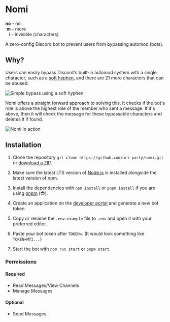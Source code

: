# Nomi

**no** - no\
 **m** - more\
   **i** - invisible (characters)

A zero-config Discord bot to prevent users from bypassing automod (bots).

## Why?

Users can easily bypass Discord's built-in automod system with a single character, such as a [soft hyphen](https://unicode-explorer.com/c/00AD), and there are 21 more characters that can be abused.

![Simple bypass using a soft hyphen](https://github.com/ari-party/nomi/assets/49074962/bb2c44a6-db1f-4548-b479-dfab5111216f)

Nomi offers a straight forward approach to solving this.
It checks if the bot's role is above the highest role of the member who sent a message. If it's above, then it will check the message for these bypassable characters and deletes it if found.

![Nomi in action](https://github.com/ari-party/nomi/assets/49074962/873b34c0-cc42-4b39-b8c9-29bc1ae7dfa9)

## Installation

1. Clone the repository `git clone https://github.com/ari-party/nomi.git` or [download a ZIP](https://github.com/ari-party/nomi/archive/refs/heads/main.zip).

2. Make sure the latest LTS version of [Node.js](https://nodejs.org/en/download) is installed alongside the latest version of npm.

3. Install the dependencies with `npm install` or `pnpm install` if you are using [pnpm](https://pnpm.io/) (😎).

4. Create an application on the [developer portal](https://discord.com/developers/applications) and generate a new bot token.

5. Copy or rename the `.env.example` file to `.env` and open it with your preferred editor.

6. Paste your bot token after `TOKEN=`.
   (It would look something like `TOKEN=MTI...`)

7. Start the bot with `npm run start` or `pnpm start`.

### Permissions

#### Required

- Read Messages/View Channels
- Manage Messages

#### Optional

- Send Messages
